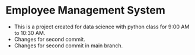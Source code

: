 # Employee Management System

- This is a project created for data science with python class for 9:00 AM to 10:30 AM.
- Changes for second commit.
- Changes for second commit in main branch.